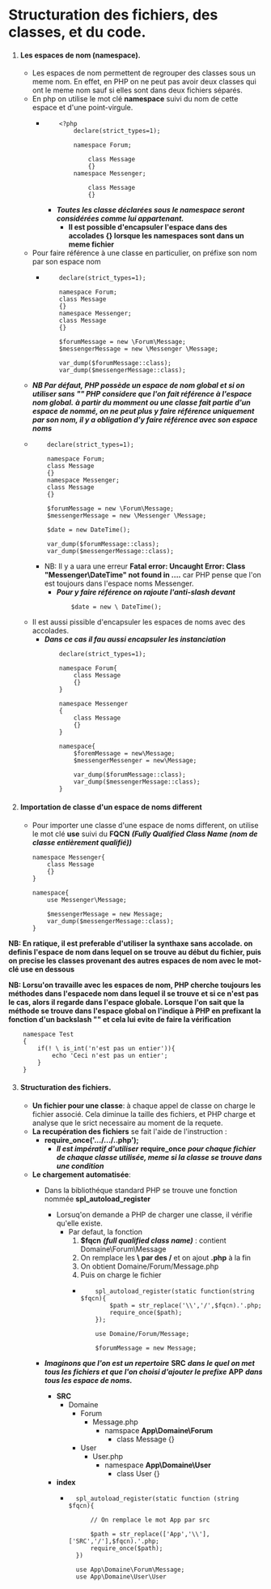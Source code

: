 # Structuration des fichiers, des classes, et du code. 

1. #### Les espaces de nom (namespace). 
    - Les espaces de nom permettent de regrouper des classes sous un meme nom. 
    En effet, en PHP on ne peut pas avoir deux classes qui ont le meme nom sauf si elles sont dans deux fichiers séparés. 
    - En php on utilise le mot clé **namespace** suivi du nom de cette espace et d'une point-virgule.
        -   ```
                <?php
                    declare(strict_types=1);

                    namespace Forum; 
                    
                        class Message
                        {}
                    namespace Messenger;

                        class Message
                        {}
            ```
            - ***Toutes les classe déclarées sous le namespace seront considérées comme lui appartenant.***
                - **Il est possible d'encapsuler l'espace dans des accolades {} lorsque les namespaces sont dans un meme fichier**
    - Pour faire référence à une classe en particulier, on préfixe son nom par son espace nom
        -   ```
                declare(strict_types=1);

                namespace Forum;
                class Message
                {}
                namespace Messenger; 
                class Message
                {}

                $forumMessage = new \Forum\Message;
                $messengerMessage = new \Messenger \Message;

                var_dump($forumMessage::class);
                var_dump($messengerMessage::class);
            ```
    - ***NB Par défaut, PHP possède un espace de nom global et si on utiliser sans "\" PHP considere que l'on fait référence à l'espace nom global.***
    ***à partir du momment ou une classe fait partie d'un espace de nommé, on ne peut plus y faire référence uniquement par son nom, il y a obligation d'y faire référence avec son espace noms*** 
    -     
        ```
            declare(strict_types=1);

            namespace Forum;
            class Message
            {}
            namespace Messenger; 
            class Message
            {}

            $forumMessage = new \Forum\Message;
            $messengerMessage = new \Messenger \Message;

            $date = new DateTime();

            var_dump($forumMessage::class);
            var_dump($messengerMessage::class);
        ```
        - NB: Il y a uara une erreur **Fatal error: Uncaught Error: Class "Messenger\DateTime" not found in ....** car PHP pense que l'on est toujours dans l'espace noms Messenger. 
            - ***Pour y faire référence on rajoute l'anti-slash devant***
                ```
                    $date = new \ DateTime();
                ```
    - Il est aussi pissible d'encapsuler les espaces de noms avec des accolades. 
        - ***Dans ce cas il fau aussi encapsuler les instanciation***
            ```
                declare(strict_types=1);

                namespace Forum{
                    class Message
                    {}
                }

                namespace Messenger
                {
                    class Message
                    {}
                }

                namespace{
                    $foremMessage = new\Message;
                    $messengerMessenger = new\Message;

                    var_dump($forumMessage::class);
                    var_dump($messengerMessage::class);
                }
            ```
2. #### Importation de classe d'un espace de noms different
    - Pour importer une classe d'une espace de noms different, on utilise le mot clé **use** suivi du **FQCN** ***(Fully Qualified Class Name (nom de classe entièrement qualifié))***
        ```
        namespace Messenger{
            class Message
            {}
        }

        namespace{
            use Messenger\Message;

            $messengerMessage = new Message;
            var_dump($messengerMessage::class);
        }
        ```
**NB: En ratique, il est preferable d'utiliser la synthaxe sans accolade. on definis l'espace de nom dans lequel on se trouve au début du fichier, puis on precise les classes provenant des autres espaces de nom avec le mot-clé use en dessous** 

**NB: Lorsu'on travaille avec les espaces de nom, PHP cherche toujours les méthodes dans l'espacede nom dans lequel il se trouve et si ce n'est pas le cas, alors il regarde dans l'espace globale. Lorsque l'on sait que la méthode se trouve dans l'espace global on l'indique à PHP en prefixant la fonction d'un backslash "\" et cela lui evite de faire la vérification**
```
    namespace Test
    {
        if(! \ is_int('n'est pas un entier')){
            echo 'Ceci n'est pas un entier';
        }
    }
```

3. #### Structuration des fichiers. 
    - **Un fichier pour une classe**: à chaque appel de classe on charge le fichier associé. Cela diminue la taille des fichiers, et PHP charge et analyse que le srict necessaire au moment de la requete.
    - **La recupération des fichiers** se fait l'aide de l'instruction :
        - **require_once('.../.../..php');**
            - ***Il est impératif d'utiliser*** **require_once** ***pour chaque fichier de chaque classe utilisée, meme si la classe se trouve dans une condition***
    - **Le chargement automatisée**:
        - Dans la bibliothéque standard PHP se trouve une fonction nommée **spl_autoload_register**
            - Lorsuq'on demande a PHP de charger une classe, il vérifie qu'elle existe.
                - Par defaut, la fonction 
                    1. **$fqcn** ***(full qualified class name)*** : contient Domaine\Forum\Message
                    2. On remplace les **\ par des /** et on ajout **.php** à la fin
                    3. On obtient Domaine/Forum/Message.php 
                    4. Puis on charge le fichier
                    -   ```
                            spl_autoload_register(static function(string $fqcn){
                                $path = str_replace('\\','/',$fqcn).'.php;
                                require_once($path);
                            });

                            use Domaine/Forum/Message;

                            $forumMessage = new Message;

                        ``` 

        - ***Imaginons que l'on est un repertoire*** **SRC** ***dans le quel on met tous les fichiers et que l'on choisi d'ajouter le prefixe*** **APP** ***dans tous les espace de noms.*** 
            - **SRC**
                - Domaine
                    - Forum
                        - Message.php
                            - namspace **App\Domaine\Forum**
                                - class Message
                                    {}
                    - User
                        - User.php
                            - namespace **App\Domaine\User**
                                - class User
                                    {}
            - **index**
                - ```
                    spl_autoload_register(static function (string $fqcn){

                        // On remplace le mot App par src 

                        $path = str_replace(['App','\\'],['SRC','/'],$fqcn).'.php;
                        require_once($path);
                    })

                    use App\Domaine\Forum\Message;
                    use App\Domaine\User\User

                  ```